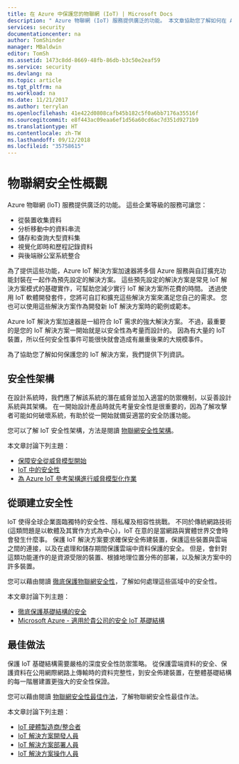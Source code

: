```yaml
---
title: 在 Azure 中保護您的物聯網 (IoT) | Microsoft Docs
description: " Azure 物聯網 (IoT) 服務提供廣泛的功能。 本文章協助您了解如何在 Azure 中保護您的 IoT 解決方案。 "
services: security
documentationcenter: na
author: TomShinder
manager: MBaldwin
editor: TomSh
ms.assetid: 1473c8dd-8669-48fb-86db-b3c50e2eaf59
ms.service: security
ms.devlang: na
ms.topic: article
ms.tgt_pltfrm: na
ms.workload: na
ms.date: 11/21/2017
ms.author: terrylan
ms.openlocfilehash: 41e422d0808cafb45b182c5f0a6bb7176a35516f
ms.sourcegitcommit: e8f443ac09eaa6ef1d56a60cd6ac7d351d9271b9
ms.translationtype: HT
ms.contentlocale: zh-TW
ms.lasthandoff: 09/12/2018
ms.locfileid: "35758615"
---
```

# <a name="internet-of-things-security-overview"></a>物聯網安全性概觀
Azure 物聯網 (IoT) 服務提供廣泛的功能。 這些企業等級的服務可讓您：

* 從裝置收集資料
* 分析移動中的資料串流
* 儲存和查詢大型資料集
* 視覺化即時和歷程記錄資料
* 與後端辦公室系統整合

為了提供這些功能，Azure IoT 解決方案加速器將多個 Azure 服務與自訂擴充功能封裝在一起作為預先設定的解決方案。 這些預先設定的解決方案是常見 IoT 解決方案模式的基礎實作，可幫助您減少實行 IoT 解決方案所花費的時間。 透過使用 IoT 軟體開發套件，您將可自訂和擴充這些解決方案來滿足您自己的需求。 您也可以使用這些解決方案作為開發新 IoT 解決方案時的範例或範本。

Azure IoT 解決方案加速器是一組符合 IoT 需求的強大解決方案。 不過，最重要的是您的 IoT 解決方案一開始就是以安全性為考量而設計的。 因為有大量的 IoT 裝置，所以任何安全性事件可能很快就會造成有嚴重後果的大規模事件。

為了協助您了解如何保護您的 IoT 解決方案，我們提供下列資訊。

## <a name="security-architecture"></a>安全性架構
在設計系統時，我們應了解該系統的潛在威脅並加入適當的防禦機制，以妥善設計系統與其架構。 在一開始設計產品時就先考量安全性是很重要的，因為了解攻擊者可能如何破壞系統，有助於從一開始就備妥適當的安全防護功能。

您可以了解 IoT 安全性架構，方法是閱讀 [物聯網安全性架構](/azure/iot-fundamentals/iot-security-architecture)。

本文章討論下列主題：

* [保障安全從威脅模型開始](/azure/iot-fundamentals/iot-security-architecture#security-starts-with-a-threat-model)
* [IoT 中的安全性](/azure/iot-fundamentals/iot-security-architecture#security-in-iot)
* [為 Azure IoT 參考架構進行威脅模型化作業](/azure/iot-fundamentals/iot-security-architecture#threat-modeling-the-azure-iot-reference-architecture)

## <a name="security-from-the-ground-up"></a>從頭建立安全性
IoT 使得全球企業面臨獨特的安全性、隱私權及相容性挑戰。 不同於傳統網路技術 (這類問題是以軟體及其實作方式為中心)，IoT 在意的是當網路與實體世界交會時會發生什麼事。 保護 IoT 解決方案要求確保安全佈建裝置，保護這些裝置與雲端之間的連接，以及在處理和儲存期間保護雲端中資料保護的安全。 但是，會針對這類功能運作的是資源受限的裝置、根據地理位置分佈的部署，以及解決方案中的許多裝置。

您可以藉由閱讀 [徹底保護物聯網安全性](/azure/iot-fundamentals/iot-security-ground-up)，了解如何處理這些區域中的安全性。

本文章討論下列主題：

* [徹底保護基礎結構的安全](/azure/iot-fundamentals/iot-security-ground-up#secure-infrastructure-from-the-ground-up)
* [Microsoft Azure - 適用於貴公司的安全 IoT 基礎結構](/azure/iot-fundamentals/iot-security-ground-up#microsoft-azure---secure-iot-infrastructure-for-your-business)

## <a name="best-practices"></a>最佳做法
保護 IoT 基礎結構需要嚴格的深度安全性防禦策略。 從保護雲端資料的安全、保護資料在公用網際網路上傳輸時的資料完整性，到安全佈建裝置，在整體基礎結構的每一階層建置更強大的安全性保證。

您可以藉由閱讀 [物聯網安全性最佳作法](/azure/iot-fundamentals/iot-security-best-practices)，了解物聯網安全性最佳作法。

本文章討論下列主題：

* [IoT 硬體製造商/整合者](/azure/iot-fundamentals/iot-security-best-practices#iot-hardware-manufacturerintegrator)
* [IoT 解決方案開發人員](/azure/iot-fundamentals/iot-security-best-practices#iot-solution-developer)
* [IoT 解決方案部署人員](/azure/iot-fundamentals/iot-security-best-practices#iot-solution-deployer)
* [IoT 解決方案操作人員](/azure/iot-fundamentals/iot-security-best-practices#iot-solution-operator)
